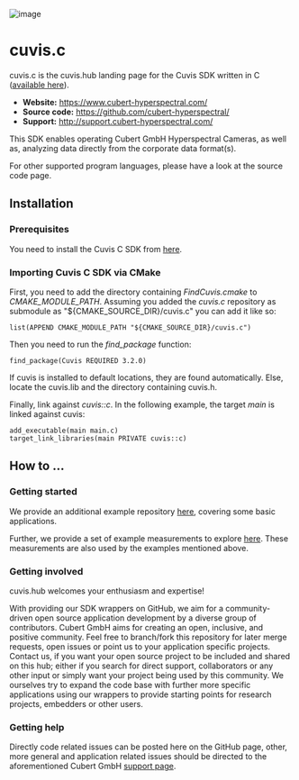 ![image](https://camo.githubusercontent.com/9fc396a08b84779ea0f78a4085e96bee6035fca702cd382f38cb661fa1ff1d0c/68747470733a2f2f7777772e7370656374726f6578706f2e636f6d2f77702d636f6e74656e742f75706c6f6164732f323031382f30372f637562657274323031382e706e67)


# cuvis.c

cuvis.c is the cuvis.hub landing page for the Cuvis SDK written in C ([available here](https://github.com/cubert-hyperspectral/cuvis.sdk)).

- **Website:** https://www.cubert-hyperspectral.com/
- **Source code:** https://github.com/cubert-hyperspectral/
- **Support:** http://support.cubert-hyperspectral.com/

This SDK enables operating Cubert GmbH Hyperspectral Cameras, as well as, 
analyzing data directly from the corporate data format(s).

For other supported program languages, please have a look at the 
source code page.

## Installation

### Prerequisites

You need to install the Cuvis C SDK from [here](https://cloud.cubert-gmbh.de/index.php/s/m1WfR66TjcGl96z).

### Importing Cuvis C SDK via CMake 

First, you need to add the directory containing *FindCuvis.cmake* to *CMAKE_MODULE_PATH*. Assuming you added the *cuvis.c* repository as submodule as "${CMAKE_SOURCE_DIR}/cuvis.c" you can add it like so:
```
list(APPEND CMAKE_MODULE_PATH "${CMAKE_SOURCE_DIR}/cuvis.c")
```

Then you need to run the *find_package* function:
```
find_package(Cuvis REQUIRED 3.2.0)
```

If cuvis is installed to default locations, they are found automatically. Else, locate the cuvis.lib and the directory containing cuvis.h.

Finally, link against *cuvis::c*. In the following example, the target *main* is linked against cuvis:
```
add_executable(main main.c)
target_link_libraries(main PRIVATE cuvis::c)
```


## How to ...

### Getting started

We provide an additional example repository [here](https://github.com/cubert-hyperspectral/cuvis.c.examples),
covering some basic applications.

Further, we provide a set of example measurements to explore [here](https://cloud.cubert-gmbh.de/index.php/s/3oECVGWpC1NpNqC).
These measurements are also used by the examples mentioned above.

### Getting involved

cuvis.hub welcomes your enthusiasm and expertise!

With providing our SDK wrappers on GitHub, we aim for a community-driven open 
source application development by a diverse group of contributors.
Cubert GmbH aims for creating an open, inclusive, and positive community.
Feel free to branch/fork this repository for later merge requests, open 
issues or point us to your application specific projects.
Contact us, if you want your open source project to be included and shared 
on this hub; either if you search for direct support, collaborators or any 
other input or simply want your project being used by this community.
We ourselves try to expand the code base with further more specific 
applications using our wrappers to provide starting points for research 
projects, embedders or other users.

### Getting help

Directly code related issues can be posted here on the GitHub page, other, more 
general and application related issues should be directed to the 
aforementioned Cubert GmbH [support page](http://support.cubert-hyperspectral.com/).

